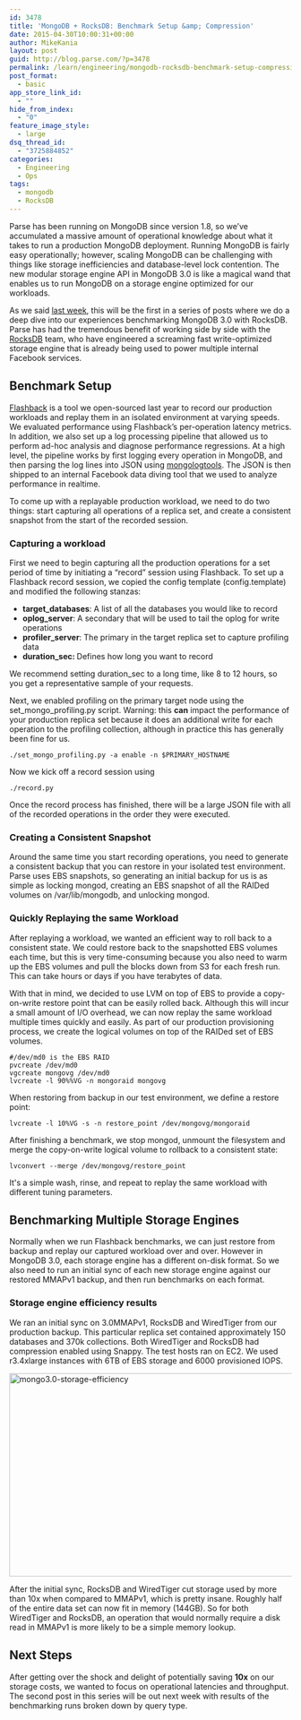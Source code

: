```yaml
---
id: 3478
title: 'MongoDB + RocksDB: Benchmark Setup &amp; Compression'
date: 2015-04-30T10:00:31+00:00
author: MikeKania
layout: post
guid: http://blog.parse.com/?p=3478
permalink: /learn/engineering/mongodb-rocksdb-benchmark-setup-compression/
post_format:
  - basic
app_store_link_id:
  - ""
hide_from_index:
  - "0"
feature_image_style:
  - large
dsq_thread_id:
  - "3725884852"
categories:
  - Engineering
  - Ops
tags:
  - mongodb
  - RocksDB
---
```

Parse has been running on MongoDB since version 1.8, so we’ve accumulated a massive amount of operational knowledge about what it takes to run a production MongoDB deployment. Running MongoDB is fairly easy operationally; however, scaling MongoDB can be challenging with things like storage inefficiencies and database-level lock contention. The new modular storage engine API in MongoDB 3.0 is like a magical wand that enables us to run MongoDB on a storage engine optimized for our workloads.

As we said [last week](http://blog.parse.com/announcements/mongodb-rocksdb-parse/), this will be the first in a series of posts where we do a deep dive into our experiences benchmarking MongoDB 3.0 with RocksDB. Parse has had the tremendous benefit of working side by side with the [RocksDB](http://rocksdb.org/) team, who have engineered a screaming fast write-optimized storage engine that is already being used to power multiple internal Facebook services.

## Benchmark Setup

[Flashback](https://github.com/ParsePlatform/flashback) is a tool we open-sourced last year to record our production workloads and replay them in an isolated environment at varying speeds. We evaluated performance using Flashback’s per-operation latency metrics. In addition, we also set up a log processing pipeline that allowed us to perform ad-hoc analysis and diagnose performance regressions. At a high level, the pipeline works by first logging every operation in MongoDB, and then parsing the log lines into JSON using [<span style="text-decoration: underline;">mongologtools</span>](https://github.com/tmc/mongologtools). The JSON is then shipped to an internal Facebook data diving tool that we used to analyze performance in realtime.

To come up with a replayable production workload, we need to do two things: start capturing all operations of a replica set, and create a consistent snapshot from the start of the recorded session.

### Capturing a workload

First we need to begin capturing all the production operations for a set period of time by initiating a “record” session using Flashback. To set up a Flashback record session, we copied the config template (config.template) and modified the following stanzas:

<ul class="standard-list">
  <li>
    <b>target_databases</b>: A list of all the databases you would like to record
  </li>
  <li>
    <b>oplog_server</b>: A secondary that will be used to tail the oplog for write operations
  </li>
  <li>
    <b>profiler_server</b>: The primary in the target replica set to capture profiling data
  </li>
  <li>
    <b>duration_sec:<b> </b></b>Defines how long you want to record
  </li>
</ul>

We recommend setting duration_sec to a long time, like 8 to 12 hours, so you get a representative sample of your requests.

Next, we enabled profiling on the primary target node using the set\_mongo\_profiling.py script. Warning: this **can** impact the performance of your production replica set because it does an additional write for each operation to the profiling collection, although in practice this has generally been fine for us.

<pre class="line-numbers"><code class="language-bash">./set_mongo_profiling.py -a enable -n $PRIMARY_HOSTNAME</code></pre>

Now we kick off a record session using

<pre class="line-numbers"><code class="language-bash">./record.py</code></pre>

Once the record process has finished, there will be a large JSON file with all of the recorded operations in the order they were executed.

### Creating a Consistent Snapshot

Around the same time you start recording operations, you need to generate a consistent backup that you can restore in your isolated test environment. Parse uses EBS snapshots, so generating an initial backup for us is as simple as locking mongod, creating an EBS snapshot of all the RAIDed volumes on /var/lib/mongodb, and unlocking mongod.

### Quickly Replaying the same Workload

After replaying a workload, we wanted an efficient way to roll back to a consistent state. We could restore back to the snapshotted EBS volumes each time, but this is very time-consuming because you also need to warm up the EBS volumes and pull the blocks down from S3 for each fresh run. This can take hours or days if you have terabytes of data.

With that in mind, we decided to use LVM on top of EBS to provide a copy-on-write restore point that can be easily rolled back. Although this will incur a small amount of I/O overhead, we can now replay the same workload multiple times quickly and easily. As part of our production provisioning process, we create the logical volumes on top of the RAIDed set of EBS volumes.

<pre class="line-numbers"><code class="language-bash">#/dev/md0 is the EBS RAID
pvcreate /dev/md0
vgcreate mongovg /dev/md0
lvcreate -l 90%%VG -n mongoraid mongovg</code></pre>

When restoring from backup in our test environment, we define a restore point:

<pre class="line-numbers"><code class="language-bash">lvcreate -l 10%VG -s -n restore_point /dev/mongovg/mongoraid</code></pre>

After finishing a benchmark, we stop mongod, unmount the filesystem and merge the copy-on-write logical volume to rollback to a consistent state:

<pre class="line-numbers"><code class="language-bash">lvconvert --merge /dev/mongovg/restore_point</code></pre>

It's a simple wash, rinse, and repeat to replay the same workload with different tuning parameters.

## Benchmarking Multiple Storage Engines

Normally when we run Flashback benchmarks, we can just restore from backup and replay our captured workload over and over. However in MongoDB 3.0, each storage engine has a different on-disk format. So we also need to run an initial sync of each new storage engine against our restored MMAPv1 backup, and then run benchmarks on each format.

### Storage engine efficiency results

We ran an initial sync on 3.0MMAPv1, RocksDB and WiredTiger from our production backup. This particular replica set contained approximately 150 databases and 370k collections. Both WiredTiger and RocksDB had compression enabled using Snappy. The test hosts ran on EC2. We used r3.4xlarge instances with 6TB of EBS storage and 6000 provisioned IOPS.

<img class="aligncenter wp-image-3498 size-content-full" src="{{ site.url }}/assets/wp-content/uploads/2015/04/mongo3.0-storage-efficiency-875x496.png" alt="mongo3.0-storage-efficiency" width="640" height="363" srcset="{{ site.url }}/assets/wp-content/uploads/2015/04/mongo3.0-storage-efficiency-875x496.png 875w, {{ site.url }}/assets/wp-content/uploads/2015/04/mongo3.0-storage-efficiency-300x170.png 300w, {{ site.url }}/assets/wp-content/uploads/2015/04/mongo3.0-storage-efficiency.png 939w" sizes="(max-width: 640px) 100vw, 640px" />

After the initial sync, RocksDB and WiredTiger cut storage used by more than 10x when compared to MMAPv1, which is pretty insane. Roughly half of the entire data set can now fit in memory (144GB). So for both WiredTiger and RocksDB, an operation that would normally require a disk read in MMAPv1 is more likely to be a simple memory lookup.

## Next Steps

After getting over the shock and delight of potentially saving **10x** on our storage costs, we wanted to focus on operational latencies and throughput. The second post in this series will be out next week with results of the benchmarking runs broken down by query type.
